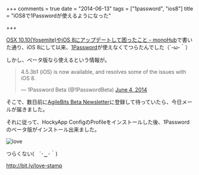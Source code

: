 +++
comments = true
date = "2014-06-13"
tags = ["1password", "ios8"]
title = "iOS8で1Passwordが使えるようになった"

+++

[OSX 10.10(Yosemite)やiOS 8にアップデートして困ったこと - monoHub](http://mono0926.com/blog/2014/06/04/yosemite/)で書いた通り、iOS 8にして以来、[1Password](https://agilebits.com/onepassword/ios)が使えなくてつらたんでした（´-ω-｀）

しかし、ベータ版なら使えるという情報が。

<blockquote class="twitter-tweet" lang="en"><p>4.5.3b1 (iOS) is now available, and resolves some of the issues with iOS 8.</p>&mdash; 1Password Beta (@1PasswordBeta) <a href="https://twitter.com/1PasswordBeta/statuses/474335765720494081">June 4, 2014</a></blockquote>
<script async src="//platform.twitter.com/widgets.js" charset="utf-8"></script>

そこで、数日前に[AgileBits Beta Newsletter](https://agilebits.com/beta_signups/newsletter)に登録して待っていたら、今日メールが届きました。

それに従って、HockyApp ConfigのProfileをインストールした後、1Passwordのベータ版がインストール出来ました。

![love](/images/post/1password.png)

つらくない(　´･‿･｀)

http://bit.ly/love-stamp
